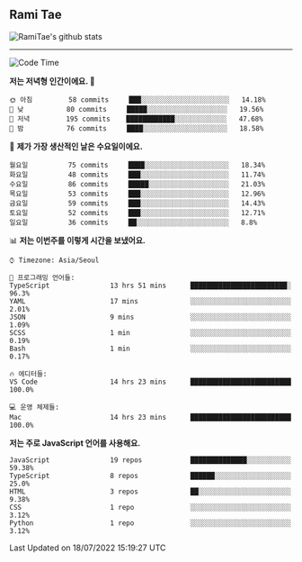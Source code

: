 ## Rami Tae

![RamiTae's github stats](https://github-readme-stats.vercel.app/api?username=RamiTae&show_icons=true&theme=tokyonight)

---
<!--START_SECTION:waka-->
![Code Time](http://img.shields.io/badge/Code%20Time-0%20secs-blue)

**저는 저녁형 인간이에요. 🦉** 

```text
🌞 아침         58 commits     ███░░░░░░░░░░░░░░░░░░░░░░   14.18% 
🌆 낮　         80 commits     █████░░░░░░░░░░░░░░░░░░░░   19.56% 
🌃 저녁         195 commits    ████████████░░░░░░░░░░░░░   47.68% 
🌙 밤　         76 commits     ████░░░░░░░░░░░░░░░░░░░░░   18.58%

```
📅 **제가 가장 생산적인 날은 수요일이에요.** 

```text
월요일          75 commits     ████░░░░░░░░░░░░░░░░░░░░░   18.34% 
화요일          48 commits     ███░░░░░░░░░░░░░░░░░░░░░░   11.74% 
수요일          86 commits     █████░░░░░░░░░░░░░░░░░░░░   21.03% 
목요일          53 commits     ███░░░░░░░░░░░░░░░░░░░░░░   12.96% 
금요일          59 commits     ███░░░░░░░░░░░░░░░░░░░░░░   14.43% 
토요일          52 commits     ███░░░░░░░░░░░░░░░░░░░░░░   12.71% 
일요일          36 commits     ██░░░░░░░░░░░░░░░░░░░░░░░   8.8%

```


📊 **저는 이번주를 이렇게 시간을 보냈어요.** 

```text
⌚︎ Timezone: Asia/Seoul

💬 프로그래밍 언어들: 
TypeScript               13 hrs 51 mins      ████████████████████████░   96.3% 
YAML                     17 mins             ░░░░░░░░░░░░░░░░░░░░░░░░░   2.01% 
JSON                     9 mins              ░░░░░░░░░░░░░░░░░░░░░░░░░   1.09% 
SCSS                     1 min               ░░░░░░░░░░░░░░░░░░░░░░░░░   0.19% 
Bash                     1 min               ░░░░░░░░░░░░░░░░░░░░░░░░░   0.17%

🔥 에디터들: 
VS Code                  14 hrs 23 mins      █████████████████████████   100.0%

💻 운영 체제들: 
Mac                      14 hrs 23 mins      █████████████████████████   100.0%

```

**저는 주로 JavaScript 언어를 사용해요.** 

```text
JavaScript               19 repos            ██████████████░░░░░░░░░░░   59.38% 
TypeScript               8 repos             ██████░░░░░░░░░░░░░░░░░░░   25.0% 
HTML                     3 repos             ██░░░░░░░░░░░░░░░░░░░░░░░   9.38% 
CSS                      1 repo              ░░░░░░░░░░░░░░░░░░░░░░░░░   3.12% 
Python                   1 repo              ░░░░░░░░░░░░░░░░░░░░░░░░░   3.12%

```



 Last Updated on 18/07/2022 15:19:27 UTC
<!--END_SECTION:waka-->

